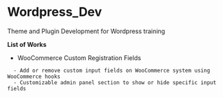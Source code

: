 # Wordpress_Dev
Theme and Plugin Development for Wordpress training


**List of Works**

- WooCommerce Custom Registration Fields
```
  - Add or remove custom input fields on WooCommerce system using WooCommerce hooks
  - Customizable admin panel section to show or hide specific input fields
```
